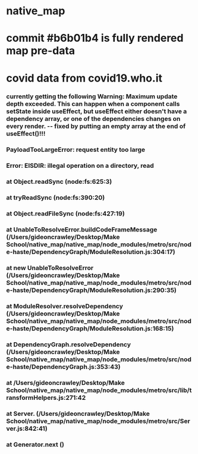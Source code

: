 # native_map

# commit #b6b01b4 is fully rendered map pre-data

# covid data from covid19.who.it

### currently getting the following Warning: Maximum update depth exceeded. This can happen when a component calls setState inside useEffect, but useEffect either doesn't have a dependency array, or one of the dependencies changes on every render. -- fixed by putting an empty array at the end of useEffect()!!!

### PayloadTooLargeError: request entity too large

### Error: EISDIR: illegal operation on a directory, read
   ### at Object.readSync (node:fs:625:3)
   ### at tryReadSync (node:fs:390:20)
   ### at Object.readFileSync (node:fs:427:19)
   ### at UnableToResolveError.buildCodeFrameMessage (/Users/gideoncrawley/Desktop/Make School/native_map/native_map/node_modules/metro/src/node-haste/DependencyGraph/ModuleResolution.js:304:17)
  ###  at new UnableToResolveError (/Users/gideoncrawley/Desktop/Make School/native_map/native_map/node_modules/metro/src/node-haste/DependencyGraph/ModuleResolution.js:290:35)
  ###  at ModuleResolver.resolveDependency (/Users/gideoncrawley/Desktop/Make School/native_map/native_map/node_modules/metro/src/node-haste/DependencyGraph/ModuleResolution.js:168:15)
  ###  at DependencyGraph.resolveDependency (/Users/gideoncrawley/Desktop/Make School/native_map/native_map/node_modules/metro/src/node-haste/DependencyGraph.js:353:43)
  ###  at /Users/gideoncrawley/Desktop/Make School/native_map/native_map/node_modules/metro/src/lib/transformHelpers.js:271:42
  ###  at Server.<anonymous> (/Users/gideoncrawley/Desktop/Make School/native_map/native_map/node_modules/metro/src/Server.js:842:41)
   ### at Generator.next (<anonymous>)




